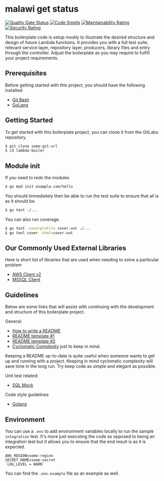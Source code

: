 # malawi get status
[![Quality Gate Status](http://sonar.pgzaoffice.local:9000/api/project_badges/measure?project=malawi-get-status&metric=alert_status)](http://sonar.pgzaoffice.local:9000/dashboard?id=malawi-get-status)
[![Code Smells](http://sonar.pgzaoffice.local:9000/api/project_badges/measure?project=malawi-get-status&metric=code_smells)](http://sonar.pgzaoffice.local:9000/dashboard?id=malawi-get-status)
[![Maintainability Rating](http://sonar.pgzaoffice.local:9000/api/project_badges/measure?project=malawi-get-status&metric=sqale_rating)](http://sonar.pgzaoffice.local:9000/dashboard?id=malawi-get-status)
[![Security Rating](http://sonar.pgzaoffice.local:9000/api/project_badges/measure?project=malawi-get-status&metric=security_rating)](http://sonar.pgzaoffice.local:9000/dashboard?id=malawi-get-status)

This boilerplate code is setup mostly to illustrate the desired structure and design of future Lambda functions. It
provides you with a full test suite, relevant service layer, repository layer, producers, library files and entry
through the controller. Adjust the boilerplate as you may require to fulfill your project requirements.

## Prerequisites
Before getting started with this project, you should have the following installed:
- [Git Bash](https://git-scm.com/downloads)
- [GoLang](https://golang.org/doc/install)

## Getting Started
To get started with this boilerplate project, you can clone it from the GitLabs repository.
```bash
$ git clone some-git-url
$ cd lambda-boiler
```

## Module init
If you need to redo the modules
```bash
$ go mod init example.com/hello
```

You should immediately then be able to run the test suite to ensure that all is as it should be.
```bash
$ go test ./...
```

You can also run coverage.
```bash
$ go test -coverprofile cover.out ./...
$ go tool cover -html=cover.out
```

## Our Commonly Used External Libraries
Here is short list of libraries that are used when needing to solve a particular problem
 - [AWS Client v2](https://aws.github.io/aws-sdk-go-v2/)
 - [MSSQL Client](https://github.com/denisenkom/go-mssqldb)

## Guidelines
Below are some links that will assist with continuing with the development and structure of this boilerplate project.

General:
 - [How to write a README](https://www.makeareadme.com/)
 - [README template #1](https://gist.github.com/PurpleBooth/109311bb0361f32d87a2)
 - [README template #2](https://gist.github.com/fvcproductions/1bfc2d4aecb01a834b46)
 - [Cyclomatic Complexity](https://webuniverse.io/cyclomatic-complexity-refactoring-tips/) just to keep in mind.

Keeping a README up-to-date is quite useful when someone wants to get up and running with a project.
Keeping in mind cyclomatic complexity will save time in the long run. Try keep code as simple and elegant as possible.

Unit test related:
 - [SQL Mock](https://github.com/DATA-DOG/go-sqlmock)

Code style guidelines
 - [Golang](https://directpayonline.atlassian.net/wiki/spaces/PAYG/pages/1851392004/GoLang+Style+Guide)

## Environment
You can use a `.env` to add environment variables locally to run the sample `integration` test. It's more just executing
the code as opposed to being an integration test but it allows you to ensure that the end result is as it is expected.
```text
AWS_REGION=some-region
SECRET_NAME=some-secret
`LOG_LEVEL = WARN`
```
You can find the `.env.example` file as an example as well.
